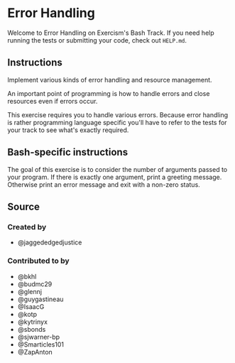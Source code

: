 # Error Handling

Welcome to Error Handling on Exercism's Bash Track.
If you need help running the tests or submitting your code, check out `HELP.md`.

## Instructions

Implement various kinds of error handling and resource management.

An important point of programming is how to handle errors and close resources even if errors occur.

This exercise requires you to handle various errors.
Because error handling is rather programming language specific you'll have to refer to the tests for your track to see what's exactly required.

## Bash-specific instructions

The goal of this exercise is to consider the number of arguments passed to your program.
If there is exactly one argument, print a greeting message.
Otherwise print an error message and exit with a non-zero status.

## Source

### Created by

- @jaggededgedjustice

### Contributed to by

- @bkhl
- @budmc29
- @glennj
- @guygastineau
- @IsaacG
- @kotp
- @kytrinyx
- @sbonds
- @sjwarner-bp
- @Smarticles101
- @ZapAnton